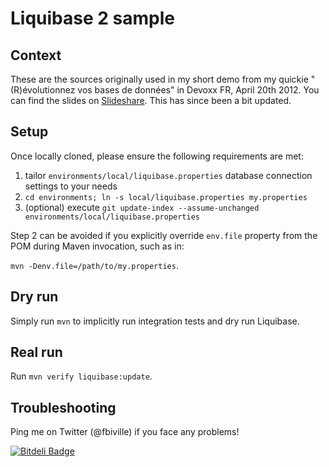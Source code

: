 # Liquibase 2 sample

## Context
These are the sources originally used in my short demo from my quickie "(R)évolutionnez vos bases de données" in Devoxx FR, April 20th 2012.
You can find the slides on [Slideshare](http://www.slideshare.net/fbiville/rvolutionnez-vos-bases-de-donnes-avec-liquibase-12635225).
This has since been a bit updated.

## Setup
Once locally cloned, please ensure the following requirements are met:

 1. tailor `environments/local/liquibase.properties` database connection settings to your needs
 2. `cd environments; ln -s local/liquibase.properties my.properties`
 3. (optional) execute `git update-index --assume-unchanged environments/local/liquibase.properties`
 
Step 2 can be avoided if you explicitly override `env.file` property from the POM during Maven invocation, such as in:

`mvn -Denv.file=/path/to/my.properties`.

## Dry run
Simply run `mvn` to implicitly run integration tests and dry run Liquibase.

## Real run
Run `mvn verify liquibase:update`.

## Troubleshooting
Ping me on Twitter (@fbiville) if you face any problems!

[![Bitdeli Badge](https://d2weczhvl823v0.cloudfront.net/fbiville/liquibase-demo/trend.png)](https://bitdeli.com/free "Bitdeli Badge")

